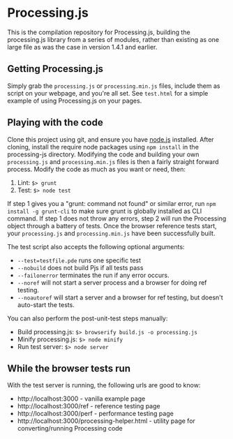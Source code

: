 Processing.js
=============

This is the compilation repository for Processing.js, building the processing.js library from a series of modules, rather than existing as one large file as was the case in version 1.4.1 and earlier.

Getting Processing.js
---------------------

Simply grab the `processing.js` or `processing.min.js` files, include them as script on your webpage, and you're all set. See `test.html` for a simple example of using Processing.js on your pages.

Playing with the code
---------------------

Clone this project using git, and ensure you have [node.js](http://nodejs.org) installed. After cloning, install the require node packages using `npm install` in the processing-js directory. Modifying the code and building your own `processing.js` and `processing.min.js` files is then a fairly straight forward process. Modify the code as much as you want or need, then:

1. Lint: `$> grunt`
2. Test: `$> node test`

If step 1 gives you a "grunt: command not found" or similar error, run `npm install -g grunt-cli` to make sure grunt is globally installed as CLI command. If step 1 does not throw any errors, step 2 will run the Processing object through a battery of tests. Once the browser reference tests start, your `processing.js` and `processing.min.js` have been successfully built.

The test script also accepts the following optional arguments:

* `--test=testfile.pde` runs one specific test
* `--nobuild` does not build Pjs if all tests pass
* `--failonerror` terminates the run if any error occurs.
* `--noref` will not start a server process and a browser for doing ref testing.
* `--noautoref` will start a server and a browser for ref testing, but doesn't auto-start the tests.

You can also perform the post-unit-test steps manually:

* Build processing.js: `$> browserify build.js -o processing.js`
* Minify processing.js: `$> node minify`
* Run test server: `$> node server`


While the browser tests run
---------------------------

With the test server is running, the following urls are good to know:

* http://localhost:3000 - vanilla example page
* http://localhost:3000/ref - reference testing page
* http://localhost:3000/perf - performance testing page
* http://localhost:3000/processing-helper.html - utility page for converting/running Processing code
